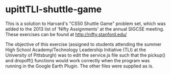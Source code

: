 upittTLI-shuttle-game
=====================

This is a solution to Harvard's "CS50 Shuttle Game" problem set, which was added to the 2013 list of 'Nifty Assignments' at the annual SIGCSE meeting. These exercises can be found at http://nifty.stanford.edu/

The objective of this exercise (assigned to students attending the summer High School Academy/Technology Leadership Initiative (TLI) at the University of Pittsburgh) was to edit the service.js file such that the pickup() and dropoff() functions would work correctly when the program was running in the Google Earth Plugin. The other files were supplied as is.

